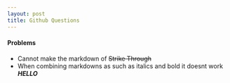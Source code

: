 ```yaml
---
layout: post
title: Github Questions 
---
```

#### Problems 
- Cannot make the markdown of ~~Strike Through~~ 
- When combining markdowns as such as italics and bold it doesnt work  *__HELLO__*
